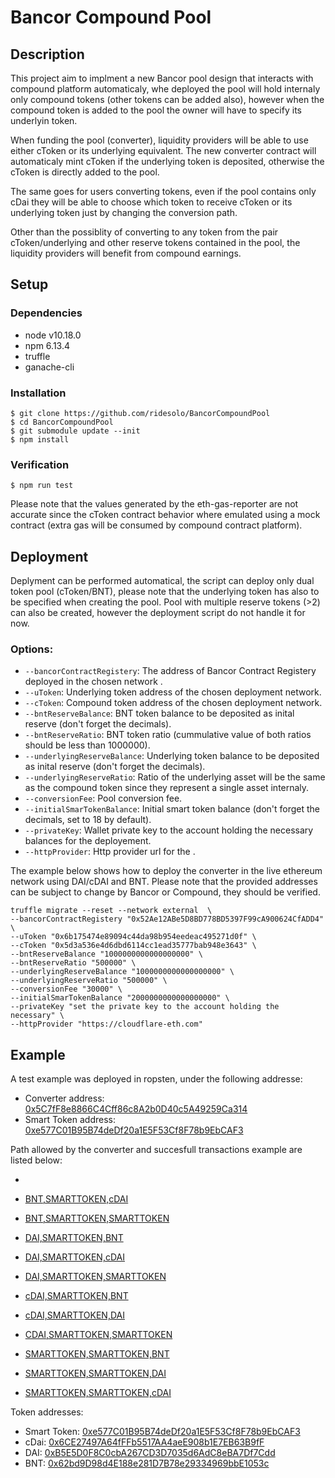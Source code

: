 # Bancor Compound Pool

## Description

This project aim to implment a new Bancor pool design that interacts with compound platform automaticaly, whe deployed the pool will hold internaly only compound tokens (other tokens can be added also), however when the compound token is added to the pool the owner will have to specify its underlyin token. 

When funding the pool (converter), liquidity providers will be able to use either cToken or its underlying equivalent. The new converter contract will automaticaly mint cToken if the underlying token is deposited, otherwise the cToken is directly added to the pool.

The same goes for users converting tokens, even if the pool contains only cDai they will be able to choose which token to receive cToken or its underlying token just by changing the conversion path.

Other than the possiblity of converting to any token from the pair cToken/underlying and other reserve tokens contained in the pool, the liquidity providers will benefit from compound earnings.

## Setup

### Dependencies

* node v10.18.0
* npm 6.13.4
* truffle
* ganache-cli

### Installation

```console
$ git clone https://github.com/ridesolo/BancorCompoundPool
$ cd BancorCompoundPool
$ git submodule update --init
$ npm install
```
### Verification

```console
$ npm run test 
```
Please note that the values generated by the eth-gas-reporter are not accurate since the cToken contract behavior where emulated using a mock contract (extra gas will be consumed by compound contract platform).

## Deployment

Deplyment can be performed automatical, the script can deploy only dual token pool (cToken/BNT), please note that the underlying token has also to be specified when creating the pool. Pool with multiple reserve tokens (>2) can also be created, however the deployment script do not handle it for now.

### Options:

* `--bancorContractRegistery`: The address of Bancor Contract Registery deployed in the chosen network .
* `--uToken`: Underlying token address of the chosen deployment network.
* `--cToken`: Compound token address of the chosen deployment network.
* `--bntReserveBalance`: BNT token balance to be deposited as inital reserve (don't forget the decimals).
* `--bntReserveRatio`: BNT token ratio (cummulative value of both ratios should be less than 1000000).
* `--underlyingReserveBalance`: Underlying token balance to be deposited as inital reserve (don't forget the decimals).
* `--underlyingReserveRatio`: Ratio of the underlying asset will be the same as the compound token since they represent a single asset internaly.
* `--conversionFee`: Pool conversion fee.
* `--initialSmarTokenBalance`: Initial smart token balance (don't forget the decimals, set to 18 by default).
* `--privateKey`: Wallet private key to the account holding the necessary balances for the deployement.
* `--httpProvider`: Http provider url for the .

The example below shows how to deploy the converter in the live ethereum network using DAI/cDAI and BNT. Please note that the provided addresses can be subject to change by Bancor or Compound, they should be verified.

```console
truffle migrate --reset --network external  \
--bancorContractRegistery "0x52Ae12ABe5D8BD778BD5397F99cA900624CfADD4" \
--uToken "0x6b175474e89094c44da98b954eedeac495271d0f" \
--cToken "0x5d3a536e4d6dbd6114cc1ead35777bab948e3643" \
--bntReserveBalance "1000000000000000000" \
--bntReserveRatio "500000" \
--underlyingReserveBalance "1000000000000000000" \
--underlyingReserveRatio "500000" \
--conversionFee "30000" \
--initialSmarTokenBalance "2000000000000000000" \
--privateKey "set the private key to the account holding the necessary" \
--httpProvider "https://cloudflare-eth.com"
```
## Example 

A test example was deployed in ropsten, under the following addresse:

* Converter address: [0x5C7fF8e8866C4Cff86c8A2b0D40c5A49259Ca314](https://ropsten.etherscan.io/address/0x5C7fF8e8866C4Cff86c8A2b0D40c5A49259Ca314)
* Smart Token address: [0xe577C01B95B74deDf20a1E5F53Cf8F78b9EbCAF3](https://ropsten.etherscan.io/address/0xe577C01B95B74deDf20a1E5F53Cf8F78b9EbCAF3)

Path allowed by the converter and succesfull transactions example are listed below:

- [BNT,SMARTTOKEN,DAI]:(https://ropsten.etherscan.io/tx/0x358110ffa5babe668db6bc74f35d188c0e06b0ab87fc06185aadd71018b3c21d)
- [BNT,SMARTTOKEN,cDAI](https://ropsten.etherscan.io/tx/0xa2088c24e87cb2a8253e7c2adf0dee1e8abed16e3b3b5576d4e3d5a511d7d207)
- [BNT,SMARTTOKEN,SMARTTOKEN](https://ropsten.etherscan.io/tx/0xa4fec89f4d0d5564057f34cd7c99b29bdf8bdcd758dc826196cd90ac62c8b76b)

- [DAI,SMARTTOKEN,BNT](https://ropsten.etherscan.io/tx/0x75628f253b100a8809dc59676a6dbdc9183cf030cb4d0e40ef7998aa7f502d2d)
- [DAI,SMARTTOKEN,cDAI](https://ropsten.etherscan.io/tx/0x0202601bb2a3c20248e46cd6fb314ae283569354462102a0f6b5f83b466c4047)
- [DAI,SMARTTOKEN,SMARTTOKEN](https://ropsten.etherscan.io/tx/0xc9e494903b4f5ac3e245a9fcff1bbc05c39cff2114f557d344ea2a336b82afa1)

- [cDAI,SMARTTOKEN,BNT](https://ropsten.etherscan.io/tx/0x8c8f41610d77cd6912678e0424afa2e615dcaa60565822217dc673d7f5376587)
- [cDAI,SMARTTOKEN,DAI](https://ropsten.etherscan.io/tx/0x0f7ff181735c5b4523a4a5fe647296547bb7965636420e57e13b8160268ec2c9)
- [CDAI,SMARTTOKEN,SMARTTOKEN](https://ropsten.etherscan.io/tx/0x8ea74f4ec7f5d16927ff0b9d9c6ea7cda91106f7ad56273aa9a80f361ef3932f)

- [SMARTTOKEN,SMARTTOKEN,BNT](https://ropsten.etherscan.io/tx/0x30f40e9032716120061b6abbf17cb239e26766eceec2a72b1e55ce7dbd0b6552)
- [SMARTTOKEN,SMARTTOKEN,DAI](https://ropsten.etherscan.io/tx/0x19b284d8a62e8a3aa4d3f21a2bcd7ea8ee2e4dc60d474943d820def25a5780a9)
- [SMARTTOKEN,SMARTTOKEN,cDAI](https://ropsten.etherscan.io/tx/0xa925d275515a9da769203641be5044aa4c942d83418bcef1f582636858bf418f)

Token addresses:

- Smart Token: [0xe577C01B95B74deDf20a1E5F53Cf8F78b9EbCAF3](https://ropsten.etherscan.io/address/0xe577C01B95B74deDf20a1E5F53Cf8F78b9EbCAF3)
- cDai: [0x6CE27497A64fFFb5517AA4aeE908b1E7EB63B9fF](https://ropsten.etherscan.io/address/0x6CE27497A64fFFb5517AA4aeE908b1E7EB63B9fF)
- DAI: [0xB5E5D0F8C0cbA267CD3D7035d6AdC8eBA7Df7Cdd](https://ropsten.etherscan.io/address/0xB5E5D0F8C0cbA267CD3D7035d6AdC8eBA7Df7Cdd)
- BNT: [0x62bd9D98d4E188e281D7B78e29334969bbE1053c](https://ropsten.etherscan.io/address/0x62bd9D98d4E188e281D7B78e29334969bbE1053c)
